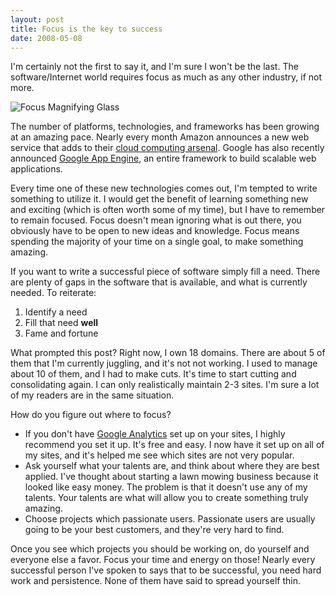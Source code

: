 ```yaml
---
layout: post
title: Focus is the key to success
date: 2008-05-08
---
```


I'm certainly not the first to say it, and I'm sure I won't be the last. The software/Internet world requires focus as much as any other industry, if not more.

![Focus Magnifying Glass](focus-magnifying-glass.jpg) 

The number of platforms, technologies, and frameworks has been growing at an amazing pace. Nearly every month Amazon announces a new web service that adds to their [cloud computing arsenal](http://www.amazon.com/gp/browse.html?node=3435361). Google has also recently announced [Google App Engine](http://code.google.com/appengine/), an entire framework to build scalable web applications.

Every time one of these new technologies comes out, I'm tempted to write something to utilize it. I would get the benefit of learning something new and exciting (which is often worth some of my time), but I have to remember to remain focused. Focus doesn't mean ignoring what is out there, you obviously have to be open to new ideas and knowledge. Focus means spending the majority of your time on a single goal, to make something amazing.

If you want to write a successful piece of software simply fill a need. There are plenty of gaps in the software that is available, and what is currently needed. To reiterate:

1.  Identify a need
2.  Fill that need **well**
3.  Fame and fortune 

What prompted this post? Right now, I own 18 domains. There are about 5 of them that I'm currently juggling, and it's not not working. I used to manage about 10 of them, and I had to make cuts. It's time to start cutting and consolidating again. I can only realistically maintain 2-3 sites. I'm sure a lot of my readers are in the same situation.

How do you figure out where to focus?

*   If you don't have [Google Analytics](http://www.google.com/analytics/) set up on your sites, I highly recommend you set it up. It's free and easy. I now have it set up on all of my sites, and it's helped me see which sites are not very popular.
*   Ask yourself what your talents are, and think about where they are best applied. I've thought about starting a lawn mowing business because it looked like easy money. The problem is that it doesn't use any of my talents. Your talents are what will allow you to create something truly amazing.
*   Choose projects which passionate users. Passionate users are usually going to be your best customers, and they're very hard to find. 

Once you see which projects you should be working on, do yourself and everyone else a favor. Focus your time and energy on those! Nearly every successful person I've spoken to says that to be successful, you need hard work and persistence. None of them have said to spread yourself thin.